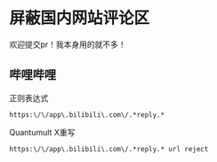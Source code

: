 # 屏蔽国内网站评论区
欢迎提交pr！我本身用的就不多！
## 哔哩哔哩
正则表达式
```
https:\/\/app\.bilibili\.com\/.*reply.*
```
Quantumult X重写
```
https:\/\/app\.bilibili\.com\/.*reply.* url reject
```
